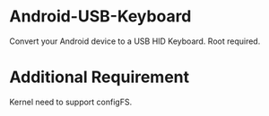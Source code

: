 # Android-USB-Keyboard
Convert your Android device to a USB HID Keyboard. Root required.
# Additional Requirement
Kernel need to support configFS.

